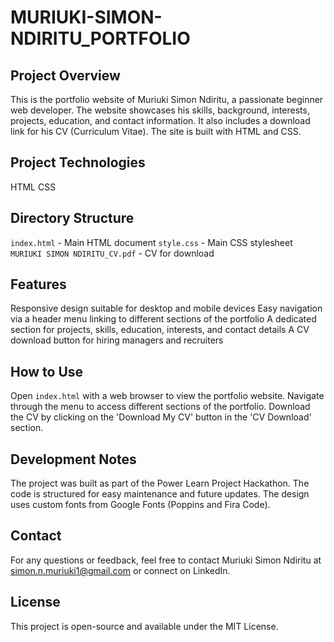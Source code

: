 # MURIUKI-SIMON-NDIRITU_PORTFOLIO

## Project Overview
This is the portfolio website of Muriuki Simon Ndiritu, a passionate beginner web developer. The website showcases his skills, background, interests, projects, education, and contact information. It also includes a download link for his CV (Curriculum Vitae). The site is built with HTML and CSS.

## Project Technologies
HTML
CSS

## Directory Structure
`index.html` - Main HTML document
`style.css` - Main CSS stylesheet
`MURIUKI SIMON NDIRITU_CV.pdf` - CV for download

## Features
Responsive design suitable for desktop and mobile devices
Easy navigation via a header menu linking to different sections of the portfolio
A dedicated section for projects, skills, education, interests, and contact details
A CV download button for hiring managers and recruiters

## How to Use
Open `index.html` with a web browser to view the portfolio website.
Navigate through the menu to access different sections of the portfolio.
Download the CV by clicking on the 'Download My CV' button in the 'CV Download' section.

## Development Notes
The project was built as part of the Power Learn Project Hackathon.
The code is structured for easy maintenance and future updates.
The design uses custom fonts from Google Fonts (Poppins and Fira Code).

## Contact
For any questions or feedback, feel free to contact Muriuki Simon Ndiritu at simon.n.muriuki1@gmail.com or connect on LinkedIn.

## License
This project is open-source and available under the MIT License.
